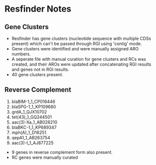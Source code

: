 # Resfinder Notes

## Gene Clusters

- Resfinder has gene clusters (nucleotide sequence with multiple CDSs present) which can't be passed through RGI using 'contig' mode.
- Gene clusters were identified and were manually assigned ARO numbers.
- A seperate file with manual curation for gene clusters and RCs was created, and their AROs were updated after concatenating RGI results and genes not in RGI results.
- 40 gene clusters present.

## Reverse Complement
1) blaBIM-1_1_CP016446
2) blaSPG-1_1_KP109680
3) grdA_1_QJX10702
4) tet(43)_1_GQ244501
5) aac(3)-Xa_1_AB028210
6) blaBKC-1_1_KP689347
7) mph(A)_1_D16251
8) qepA1_1_AB263754
9) aac(3)-I_1_AJ877225

- 9 genes in reverse complement form also present.
- RC genes were manually curated